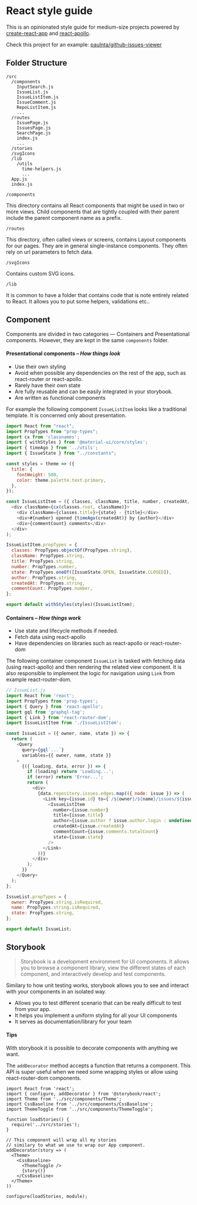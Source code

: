 # React style guide

This is an opinionated style guide for medium-size projects powered by [create-react-app](https://github.com/facebook/create-react-app) and [react-apollo](https://github.com/apollographql/react-apollo).

Check this project for an example: [paulnta/github-issues-viewer](https://github.com/paulnta/github-issues-viewer)

## Folder Structure 

```
/src
  /components
    InputSearch.js
    IssueList.js
    IssueListItem.js
    IssueComment.js
    RepoListItem.js
    ...
  /routes
    IssuePage.js
    IssuesPage.js
    SearchPage.js
    index.js
    ...
  /stories
  /svgIcons
  /lib
    /utils
      time-helpers.js
      ...
  App.js
  index.js
```

`/components` 

This directory contains all React components that might be used in two or more views. Child components that are tightly coupled with their parent include the parent component name as a prefix.

`/routes`

This directory, often called views or screens, contains Layout components for our pages. They are in general single-instance components. They often rely on url parameters to fetch data.

`/svgIcons` 

Contains custom SVG icons.

`/lib`

It is common to have a folder that contains code that is note entirely related to React. It allows you to put some helpers, validations etc..

## Component

Components are divided in two categories — Containers and Presentational components. However, they are kept in the same `components` folder.



#### Presentational components – *How things look*

- Use their own styling
- Avoid when possible any dependencies on the rest of the app, such as react-router or react-apollo.
- Rarely have their own state
- Are fully reusable and can be easily integrated in your storybook.
- Are written as functional components



For example the following component `IssueListItem` looks like a traditional template. It is concerned only about presentation. 

```js
import React from "react";
import PropTypes from "prop-types";
import cx from 'classnames';
import { withStyles } from '@material-ui/core/styles';
import { timeAgo } from '../utils';
import { IssueState } from "../constants";

const styles = theme => ({
  title: {
    fontWeight: 500,
    color: theme.palette.text.primary,
  },
});

const IssueListItem = ({ classes, className, title, number, createdAt, state, author, commentCount, loading }) => (
  <div className={cx(classes.root, className)}>
    <div className={classes.title}>{state} - {title}</div>
    <div>#{number} opened {timeAgo(createdAt)} by {author}</div>
    <div>{commentCount} comments</div>
  </div>
);

IssueListItem.propTypes = {
  classes: PropTypes.objectOf(PropTypes.string),
  className: PropTypes.string,
  title: PropTypes.string,
  number: PropTypes.number,
  state: PropTypes.oneOf([IssueState.OPEN, IssueState.CLOSED]),
  author: PropTypes.string,
  createdAt: PropTypes.string,
  commentCount: PropTypes.number,
};

export default withStyles(styles)(IssueListItem);
```



#### Containers – *How things work*

- Use state and lifecycle methods if needed.
- Fetch data using react-apollo
- Have dependencies on libraries such as react-apollo or react-router-dom



The following container component `IssueList` is tasked with fetching data (using react-apollo) and then rendering the related view component. It is also responsible to implement the logic for navigation using `Link` from example react-router-dom. 

```js
// IssueList.js
import React from 'react';
import PropTypes from 'prop-types';
import { Query } from 'react-apollo';
import gql from 'graphql-tag';
import { Link } from 'react-router-dom';
import IssueListItem from './IssueListItem';

const IssueList = ({ owner, name, state }) => {
  return (
    <Query
      query={gql`...`}
      variables={{ owner, name, state }}
    >
      {({ loading, data, error }) => {
        if (loading) return 'Loading...';
        if (error) return 'Error...';
        return (
          <div>
            {data.repository.issues.edges.map(({ node: issue }) => (
              <Link key={issue.id} to={`/${owner}/${name}/issues/${issue.number}`}>
                <IssueListItem
                  number={issue.number}
                  title={issue.title}
                  author={issue.author ? issue.author.login : undefined}
                  createdAt={issue.createdAt}
                  commentCount={issue.comments.totalCount}
                  state={issue.state}
                />
              </Link>
            ))}
          </div>
        );
      }}
    </Query>
  );
};

IssueList.propTypes = {
  owner: PropTypes.string.isRequired,
  name: PropTypes.string.isRequired,
  state: PropTypes.string,
};

export default IssueList;
```


## Storybook

> Storybook is a development environment for UI components. It allows you to browse a component library, view the different states of each component, and interactively develop and test components.

Similary to how unit testing works, storybook allows you to see and interact with your components in an isolated way.

- Allows you to test different scenario that can be really difficult to test from your app.
- It helps you implement a uniform styling for all your UI components
- It serves as documentation/library for your team



#### Tips

With storybook it is possible to decorate components with anything we want.

The `addDecorator` method accepts a function that returns a component. This API is super useful when we need some wrapping styles or allow using react-router-dom components.



```react
import React from 'react';
import { configure, addDecorator } from '@storybook/react';
import Theme from '../src/components/Theme';
import CssBaseline from '../src/components/CssBaseline';
import ThemeToggle from '../src/components/ThemeToggle';

function loadStories() {
  require('../src/stories');
}

// This component will wrap all my stories
// similary to what we use to wrap our App component.
addDecorator(story => (
  <Theme>
    <CssBaseline>
      <ThemeToggle />
      {story()}
    </CssBaseline>
  </Theme>
))

configure(loadStories, module);
```
